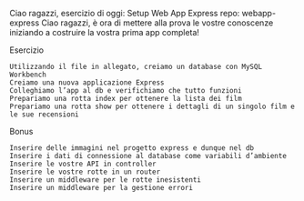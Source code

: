 Ciao ragazzi,
esercizio di oggi: Setup Web App Express
repo: webapp-express
Ciao ragazzi, è ora di mettere alla prova le vostre conoscenze iniziando a costruire la vostra prima app completa!

Esercizio

    Utilizzando il file in allegato, creiamo un database con MySQL Workbench
    Creiamo una nuova applicazione Express
    Colleghiamo l’app al db e verifichiamo che tutto funzioni
    Prepariamo una rotta index per ottenere la lista dei film
    Prepariamo una rotta show per ottenere i dettagli di un singolo film e le sue recensioni

Bonus

    Inserire delle immagini nel progetto express e dunque nel db
    Inserire i dati di connessione al database come variabili d’ambiente
    Inserire le vostre API in controller
    Inserire le vostre rotte in un router
    Inserire un middleware per le rotte inesistenti
    Inserire un middleware per la gestione errori
